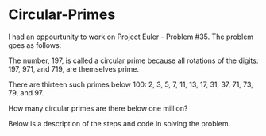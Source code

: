 # Circular-Primes

I had an oppourtunity to work on Project Euler - Problem #35.  The problem goes as follows: 


The number, 197, is called a circular prime because all rotations of the digits: 197, 971, and 719, are themselves prime.

There are thirteen such primes below 100: 2, 3, 5, 7, 11, 13, 17, 31, 37, 71, 73, 79, and 97.

How many circular primes are there below one million?

Below is a description of the steps and code in solving the problem. 
